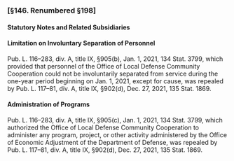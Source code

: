 ### [§146. Renumbered §198] ###

#### **Statutory Notes and Related Subsidiaries** ####

#### Limitation on Involuntary Separation of Personnel ####

Pub. L. 116–283, div. A, title IX, §905(b), Jan. 1, 2021, 134 Stat. 3799, which provided that personnel of the Office of Local Defense Community Cooperation could not be involuntarily separated from service during the one-year period beginning on Jan. 1, 2021, except for cause, was repealed by Pub. L. 117–81, div. A, title IX, §902(d), Dec. 27, 2021, 135 Stat. 1869.

#### Administration of Programs ####

Pub. L. 116–283, div. A, title IX, §905(c), Jan. 1, 2021, 134 Stat. 3799, which authorized the Office of Local Defense Community Cooperation to administer any program, project, or other activity administered by the Office of Economic Adjustment of the Department of Defense, was repealed by Pub. L. 117–81, div. A, title IX, §902(d), Dec. 27, 2021, 135 Stat. 1869.